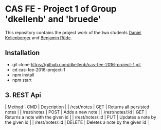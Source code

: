 # CAS FE - Project 1 of Group 'dkellenb' and 'bruede'

This repository contains the project work of the two students [Daniel Kellenberger](https://github.com/dkellenb) and [Benjamin Rüde](https://github.com/bruede).

## Installation
- git clone https://github.com/dkellenb/cas-fee-2016-project-1.git
- cd cas-fee-2016-project-1
- npm install
- npm start

## 3. REST Api
| Method          | CMD    | Description |
| /rest/notes     | GET    | Returns all persisted notes |
| /rest/notes     | POST   | Adds a new note |
| /rest/notes/:id | GET    | Returns a note with the given id |
| /rest/notes/:id | PUT    | Updates a note by the given id |
| /rest/notes/:id | DELETE | Deletes a note by the given id |